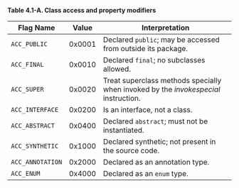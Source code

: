 

  **Table 4.1-A. Class access and property modifiers**

  |Flag Name        | Value  | Interpretation                           |
  |---------------- | ------ | ---------------------------------------- |
  |`ACC_PUBLIC`     | 0x0001 | Declared `public`; may be accessed from outside its package. |
  |`ACC_FINAL`      | 0x0010 | Declared `final`; no subclasses allowed. |
  |`ACC_SUPER`      | 0x0020 | Treat superclass methods specially when invoked by the *invokespecial* instruction. |
  |`ACC_INTERFACE`  | 0x0200 | Is an interface, not a class.            |
  |`ACC_ABSTRACT`   | 0x0400 | Declared `abstract`; must not be instantiated. |
  |`ACC_SYNTHETIC`  | 0x1000 | Declared synthetic; not present in the source code. |
  |`ACC_ANNOTATION` | 0x2000 | Declared as an annotation type.          |
  |`ACC_ENUM`       | 0x4000 | Declared as an `enum` type.              |



